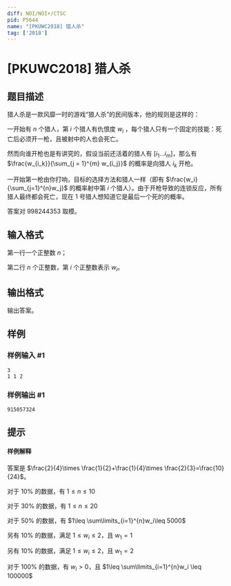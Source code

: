 ```yaml
---
diff: NOI/NOI+/CTSC
pid: P5644
name: "[PKUWC2018] 猎人杀"
tag: ['2018']
---
```

# [PKUWC2018] 猎人杀
## 题目描述

猎人杀是一款风靡一时的游戏“狼人杀”的民间版本，他的规则是这样的：

一开始有 $n$ 个猎人，第 $i$ 个猎人有仇恨度 $w_i$ ，每个猎人只有一个固定的技能：死亡后必须开一枪，且被射中的人也会死亡。

然而向谁开枪也是有讲究的，假设当前还活着的猎人有 $[i_1\ldots i_m]$，那么有 $\frac{w_{i_k}}{\sum_{j = 1}^{m} w_{i_j}}$ 的概率是向猎人 $i_k$ 开枪。

一开始第一枪由你打响，目标的选择方法和猎人一样（即有 $\frac{w_i}{\sum_{j=1}^{n}w_j}$ 的概率射中第 $i$ 个猎人）。由于开枪导致的连锁反应，所有猎人最终都会死亡，现在 $1$ 号猎人想知道它是最后一个死的的概率。

答案对 $998244353$ 取模。

## 输入格式

第一行一个正整数 $n$；

第二行 $n$ 个正整数，第 $i$ 个正整数表示 $w_i$。
## 输出格式

输出答案。
## 样例

### 样例输入 #1
```
3
1 1 2
```
### 样例输出 #1
```
915057324
```
## 提示

#### 样例解释
答案是 $\frac{2}{4}\times \frac{1}{2}+\frac{1}{4}\times \frac{2}{3}=\frac{10}{24}$。

对于 $10\%$ 的数据，有 $1\leq n\leq 10$

对于 $30\%$ 的数据，有 $1\leq n\leq 20$

对于 $50\%$ 的数据，有 $1\leq \sum\limits_{i=1}^{n}w_i\leq 5000$

另有 $10\%$ 的数据，满足 $1\leq w_i\leq 2$，且 $w_1=1$

另有 $10\%$ 的数据，满足 $1\leq w_i\leq 2$，且 $w_1=2$

对于 $100\%$ 的数据，有 $w_i>0$，且 $1\leq \sum\limits_{i=1}^{n}w_i \leq 100000$
